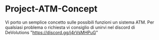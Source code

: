 # Project-ATM-Concept
Vi porto un semplice concetto sulle possibili funzioni un sistema ATM. Per qualsiasi problema o richiesta vi consiglio di unirvi nel discord di DeVolutions "https://discord.gg/j4rVsMHPuG"
